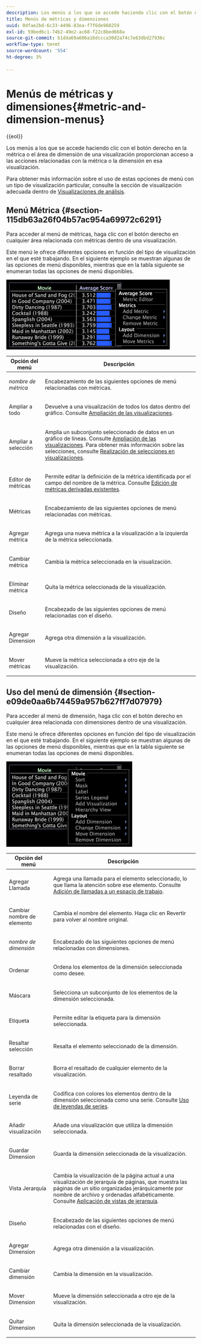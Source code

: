 ```yaml
---
description: Los menús a los que se accede haciendo clic con el botón derecho en la métrica o el área de dimensión de una visualización proporcionan acceso a las acciones relacionadas con la métrica o la dimensión en esa visualización.
title: Menús de métricas y dimensiones
uuid: 0dfae2bd-6c33-4496-83ea-f7f6de960259
exl-id: 59bed6c1-74b2-49e2-ac68-f22c8bed668a
source-git-commit: b1dda69a606a16dccca30d2a74c7e63dbd27936c
workflow-type: tm+mt
source-wordcount: '554'
ht-degree: 3%

---
```


# Menús de métricas y dimensiones{#metric-and-dimension-menus}

{{eol}}

Los menús a los que se accede haciendo clic con el botón derecho en la métrica o el área de dimensión de una visualización proporcionan acceso a las acciones relacionadas con la métrica o la dimensión en esa visualización.

Para obtener más información sobre el uso de estas opciones de menú con un tipo de visualización particular, consulte la sección de visualización adecuada dentro de [Visualizaciones de análisis](../../../home/c-get-started/c-analysis-vis/c-analysis-vis.md).

## Menú Métrica {#section-115db63a26f04b57ac954a69972c6291}

Para acceder al menú de métricas, haga clic con el botón derecho en cualquier área relacionada con métricas dentro de una visualización.

Este menú le ofrece diferentes opciones en función del tipo de visualización en el que esté trabajando. En el siguiente ejemplo se muestran algunas de las opciones de menú disponibles, mientras que en la tabla siguiente se enumeran todas las opciones de menú disponibles.

![](assets/mnu_Metric.png)

<table id="table_81EFAC2D754843DD98C2DDF81A35A2B4"> 
 <thead> 
  <tr> 
   <th colname="col1" class="entry"> Opción del menú </th> 
   <th colname="col2" class="entry"> Descripción </th> 
  </tr> 
 </thead>
 <tbody> 
  <tr> 
   <td colname="col1"> <i>nombre de métrica</i> </td> 
   <td colname="col2"> <p>Encabezamiento de las siguientes opciones de menú relacionadas con métricas. </p> </td> 
  </tr> 
  <tr> 
   <td colname="col1"> <p>Ampliar a todo </p> </td> 
   <td colname="col2"> <p>Devuelve a una visualización de todos los datos dentro del gráfico. Consulte <a href="../../../home/c-get-started/c-vis/c-zoom-vis.md#concept-7e33670bb5344f78a316f1a84cc20530"> Ampliación de las visualizaciones</a>. </p> </td> 
  </tr> 
  <tr> 
   <td colname="col1"> <p>Ampliar a selección </p> </td> 
   <td colname="col2"> <p>Amplía un subconjunto seleccionado de datos en un gráfico de líneas. Consulte <a href="../../../home/c-get-started/c-vis/c-zoom-vis.md#concept-7e33670bb5344f78a316f1a84cc20530"> Ampliación de las visualizaciones</a>. Para obtener más información sobre las selecciones, consulte <a href="../../../home/c-get-started/c-vis/c-sel-vis/c-sel-vis.md#concept-012870ec22c7476e9afbf3b8b2515746"> Realización de selecciones en visualizaciones</a>. </p> </td> 
  </tr> 
  <tr> 
   <td colname="col1"> <p>Editor de métricas </p> </td> 
   <td colname="col2"> <p>Permite editar la definición de la métrica identificada por el campo del nombre de la métrica. Consulte <a href="../../../home/c-get-started/c-admin-intrf/c-prof-mgr/c-drvd-mtrcs.md#section-db6d924cf4e14bcc8d57cfe1059fc797"> Edición de métricas derivadas existentes</a>. </p> </td> 
  </tr> 
  <tr> 
   <td colname="col1"> <p>Métricas </p> </td> 
   <td colname="col2"> <p>Encabezamiento de las siguientes opciones de menú relacionadas con métricas. </p> </td> 
  </tr> 
  <tr> 
   <td colname="col1"> <p>Agregar métrica </p> </td> 
   <td colname="col2"> <p>Agrega una nueva métrica a la visualización a la izquierda de la métrica seleccionada. </p> </td> 
  </tr> 
  <tr> 
   <td colname="col1"> <p>Cambiar métrica </p> </td> 
   <td colname="col2"> <p>Cambia la métrica seleccionada en la visualización. </p> </td> 
  </tr> 
  <tr> 
   <td colname="col1"> <p>Eliminar métrica </p> </td> 
   <td colname="col2"> <p>Quita la métrica seleccionada de la visualización. </p> </td> 
  </tr> 
  <tr> 
   <td colname="col1"> <p>Diseño </p> </td> 
   <td colname="col2"> <p>Encabezado de las siguientes opciones de menú relacionadas con el diseño. </p> </td> 
  </tr> 
  <tr> 
   <td colname="col1"> <p>Agregar Dimension </p> </td> 
   <td colname="col2"> <p>Agrega otra dimensión a la visualización. </p> </td> 
  </tr> 
  <tr> 
   <td colname="col1"> <p>Mover métricas </p> </td> 
   <td colname="col2"> <p>Mueve la métrica seleccionada a otro eje de la visualización. </p> </td> 
  </tr> 
 </tbody> 
</table>

## Uso del menú de dimensión {#section-e09de0aa6b74459a957b627ff7d07979}

Para acceder al menú de dimensión, haga clic con el botón derecho en cualquier área relacionada con dimensiones dentro de una visualización.

Este menú le ofrece diferentes opciones en función del tipo de visualización en el que esté trabajando. En el siguiente ejemplo se muestran algunas de las opciones de menú disponibles, mientras que en la tabla siguiente se enumeran todas las opciones de menú disponibles.

![](assets/mnu_Dimension.png)

<table id="table_D8BB675B710B48A783B1C9EB206033E9"> 
 <thead> 
  <tr> 
   <th colname="col1" class="entry"> Opción del menú </th> 
   <th colname="col2" class="entry"> Descripción </th> 
  </tr> 
 </thead>
 <tbody> 
  <tr> 
   <td colname="col1"> <p>Agregar Llamada </p> </td> 
   <td colname="col2"> <p>Agrega una llamada para el elemento seleccionado, lo que llama la atención sobre ese elemento. Consulte <a href="../../../home/c-get-started/c-vis/c-call-wkspc.md#concept-212b09e763044d938987b4a9c658adc0"> Adición de llamadas a un espacio de trabajo</a>. </p> </td> 
  </tr> 
  <tr> 
   <td colname="col1"> <p>Cambiar nombre de elemento </p> </td> 
   <td colname="col2"> <p>Cambia el nombre del elemento. Haga clic en <span class="uicontrol"> Revertir</span> para volver al nombre original. </p> </td> 
  </tr> 
  <tr> 
   <td colname="col1"> <p><i>nombre de dimensión</i> </p> </td> 
   <td colname="col2"> <p>Encabezado de las siguientes opciones de menú relacionadas con dimensiones. </p> </td> 
  </tr> 
  <tr> 
   <td colname="col1"> <p>Ordenar </p> </td> 
   <td colname="col2"> <p>Ordena los elementos de la dimensión seleccionada como desee. </p> </td> 
  </tr> 
  <tr> 
   <td colname="col1"> <p>Máscara </p> </td> 
   <td colname="col2"> <p>Selecciona un subconjunto de los elementos de la dimensión seleccionada. </p> </td> 
  </tr> 
  <tr> 
   <td colname="col1"> <p>Etiqueta </p> </td> 
   <td colname="col2"> <p>Permite editar la etiqueta para la dimensión seleccionada. </p> </td> 
  </tr> 
  <tr> 
   <td colname="col1"> <p>Resaltar selección </p> </td> 
   <td colname="col2"> <p>Resalta el elemento seleccionado de la dimensión. </p> </td> 
  </tr> 
  <tr> 
   <td colname="col1"> <p>Borrar resaltado </p> </td> 
   <td colname="col2"> <p>Borra el resaltado de cualquier elemento de la visualización. </p> </td> 
  </tr> 
  <tr> 
   <td colname="col1"> <p>Leyenda de serie </p> </td> 
   <td colname="col2"> <p>Codifica con colores los elementos dentro de la dimensión seleccionada como una serie. Consulte <a href="../../../home/c-get-started/c-analysis-vis/c-tables/c-srs-leg.md#concept-c48042a705524bc4b63cd6f24874cc12"> Uso de leyendas de series</a>. </p> </td> 
  </tr> 
  <tr> 
   <td colname="col1"> <p>Añadir visualización </p> </td> 
   <td colname="col2"> <p>Añade una visualización que utiliza la dimensión seleccionada. </p> </td> 
  </tr> 
  <tr> 
   <td colname="col1"> <p>Guardar Dimension </p> </td> 
   <td colname="col2"> <p>Guarda la dimensión seleccionada de la visualización. </p> </td> 
  </tr> 
  <tr> 
   <td colname="col1"> <p>Vista Jerarquía </p> </td> 
   <td colname="col2"> <p>Cambia la visualización de la página actual a una visualización de jerarquía de páginas, que muestra las páginas de un sitio organizadas jerárquicamente por nombre de archivo y ordenadas alfabéticamente. Consulte <a href="../../../home/c-get-started/c-analysis-vis/c-tables/c-hier-vews.md#concept-b461183424a841eb94f8143a0eaf9bff"> Aplicación de vistas de jerarquía</a>. </p> </td> 
  </tr> 
  <tr> 
   <td colname="col1"> <p>Diseño </p> </td> 
   <td colname="col2"> <p>Encabezado de las siguientes opciones de menú relacionadas con el diseño. </p> </td> 
  </tr> 
  <tr> 
   <td colname="col1"> <p>Agregar Dimension </p> </td> 
   <td colname="col2"> <p>Agrega otra dimensión a la visualización. </p> </td> 
  </tr> 
  <tr> 
   <td colname="col1"> <p>Cambiar dimensión </p> </td> 
   <td colname="col2"> <p>Cambia la dimensión en la visualización. </p> </td> 
  </tr> 
  <tr> 
   <td colname="col1"> <p>Mover Dimension </p> </td> 
   <td colname="col2"> <p>Mueve la dimensión seleccionada a otro eje de la visualización. </p> </td> 
  </tr> 
  <tr> 
   <td colname="col1"> <p>Quitar Dimension </p> </td> 
   <td colname="col2"> <p>Quita la dimensión seleccionada de la visualización. </p> </td> 
  </tr> 
 </tbody> 
</table>
